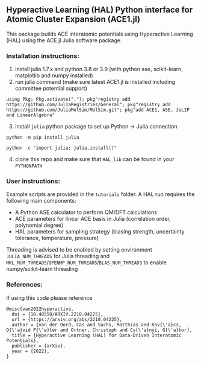 
## Hyperactive Learning (HAL) Python interface for Atomic Cluster Expansion (ACE1.jl) 

This package builds ACE interatomic potentials using Hyperactive Learning (HAL) using the ACE.jl Julia software package.

### Installation instructions:

1. install julia 1.7.x and python 3.8 or 3.9 (with python ase, scikit-learn, matplotlib and numpy installed)
2. run julia command (make sure latest ACE1.jl is installed including committee potential support)

```using Pkg; Pkg.activate("."); pkg"registry add https://github.com/JuliaRegistries/General"; pkg"registry add https://github.com/JuliaMolSim/MolSim.git"; pkg"add ACE1, ASE, JuLIP and LinearAlgebra"```

3. install `julia` python package to set up Python -> Julia connection 

```python -m pip install julia```

```python -c "import julia; julia.install()"```

4. clone this repo and make sure that `HAL_lib` can be found in your `PYTHONPATH`

### User instructions:

Example scripts are provided in the `tutorials` folder. A HAL run requires the following main components:

- A Python ASE calculator to perform QM/DFT calculations
- ACE parameters for linear ACE basis in Julia (correlation order, polynomial degree)
- HAL parameters for sampling strategy (biasing strength, uncertainty tolerance, temperature, pressure)

Threading is advised to be enabled by setting environment `JULIA_NUM_THREADS` for Julia threading and `MKL_NUM_THREADS`/`OPENMP_NUM_THREADS`/`BLAS_NUM_THREADS` to enable numpy/scikit-learn threading

### References:

If using this code please reference

```
@misc{van2022hyperactive,
  doi = {10.48550/ARXIV.2210.04225},
  url = {https://arxiv.org/abs/2210.04225},
  author = {van der Oord, Cas and Sachs, Matthias and Kov{\'a}cs, D{\'a}vid P{\'e}ter and Ortner, Christoph and Cs{\'a}nyi, G{\'a}bor},
  title = {Hyperactive Learning (HAL) for Data-Driven Interatomic Potentials},
  publisher = {arXiv},
  year = {2022},
}
